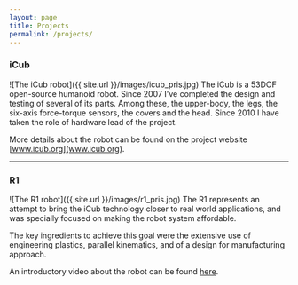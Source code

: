 ```yaml
---
layout: page
title: Projects
permalink: /projects/
---
```


### iCub 

![The iCub robot]({{ site.url }}/images/icub_pris.jpg)
The iCub is a 53DOF open-source humanoid robot. Since 2007 I've completed the design and testing of several of its parts. Among these, the upper-body, the legs, the six-axis force-torque sensors, the covers and the head. Since 2010 I have taken the role of hardware lead of the project.

More details about the robot can be found on the project website [www.icub.org](www.icub.org).

***

### R1

![The R1 robot]({{ site.url }}/images/r1_pris.jpg)
The R1 represents an attempt to bring the iCub technology closer to real world applications, and was specially focused on making the robot system affordable.

The key ingredients to achieve this goal were the extensive use of engineering plastics, parallel kinematics, and of a design for manufacturing approach.

An introductory video about the robot can be found [here](https://www.youtube.com/watch?v=TBphNGW6m4o).

